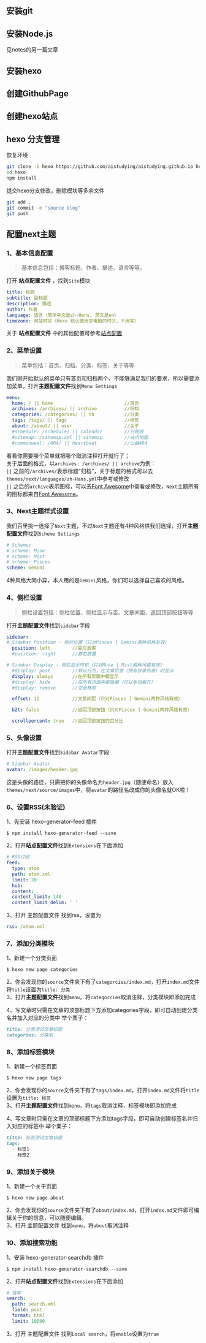 ## 安装git

## 安装Node.js
见notes的另一篇文章

## 安装hexo

## 创建GithubPage

## 创建hexo站点

## hexo 分支管理
恢复环境
```bash
git clone -b hexo https://github.com/aistudying/aistudying.github.io hexo
cd hexo
npm install
```
提交hexo分支修改，删除模块等多余文件
```bash
git add .
git commit -m "source blog"
git push
```
## 配置next主题
### 1、基本信息配置
> 基本信息包括：博客标题、作者、描述、语言等等。

打开 **站点配置文件** ，找到``Site``模块
```yaml
title: 标题
subtitle: 副标题
description: 描述
author: 作者
language: 语言（简体中文是zh-Hans, 英文是en）
timezone: 网站时区（Hexo 默认使用您电脑的时区，不用写）
```
关于 **站点配置文件** 中的其他配置可参考[站点配置](https://hexo.io/zh-cn/docs/configuration.html)

### 2、菜单设置
> 菜单包括：首页、归档、分类、标签、关于等等

我们刚开始默认的菜单只有首页和归档两个，不能够满足我们的要求，所以需要添加菜单，打开**主题配置文件**找到`Menu Settings`

```yaml
menu:
  home: / || home                          //首页
  archives: /archives/ || archive          //归档
  categories: /categories/ || th           //分类
  tags: /tags/ || tags                     //标签
  about: /about/ || user                   //关于
  #schedule: /schedule/ || calendar        //日程表
  #sitemap: /sitemap.xml || sitemap        //站点地图
  #commonweal: /404/ || heartbeat          //公益404
  ```
看看你需要哪个菜单就把哪个取消注释打开就行了；   
关于后面的格式，以`archives: /archives/ || archive`为例：   
`||` 之前的`/archives/`表示标题“归档”，关于标题的格式可以去`themes/next/languages/zh-Hans.yml`中参考或修改   
`||` 之后的`archive`表示图标，可以去[Font Awesome](https://fontawesome.com/icons?from=io)中查看或修改，`Next`主题所有的图标都来自[Font Awesome](https://fontawesome.com/icons?from=io)。   
### 3、Next主题样式设置
我们百里挑一选择了`Next`主题，不过`Next`主题还有4种风格供我们选择，打开**主题配置文件**找到`Scheme Settings`
```yaml
# Schemes
# scheme: Muse
# scheme: Mist
# scheme: Pisces
scheme: Gemini
```
4种风格大同小异，本人用的是`Gemini`风格，你们可以选择自己喜欢的风格。
### 4、侧栏设置
> 侧栏设置包括：侧栏位置、侧栏显示与否、文章间距、返回顶部按钮等等

打开**主题配置文件**找到`sidebar`字段
```yaml
sidebar:
# Sidebar Position - 侧栏位置（只对Pisces | Gemini两种风格有效）
  position: left        //靠左放置
  #position: right      //靠右放置

# Sidebar Display - 侧栏显示时机（只对Muse | Mist两种风格有效）
  #display: post        //默认行为，在文章页面（拥有目录列表）时显示
  display: always       //在所有页面中都显示
  #display: hide        //在所有页面中都隐藏（可以手动展开）
  #display: remove      //完全移除

  offset: 12            //文章间距（只对Pisces | Gemini两种风格有效）

  b2t: false            //返回顶部按钮（只对Pisces | Gemini两种风格有效）

  scrollpercent: true   //返回顶部按钮的百分比
```
### 5、头像设置
打开**主题配置文件**找到`Sidebar Avatar`字段
```yaml
# Sidebar Avatar
avatar: /images/header.jpg
```
这是头像的路径，只需把你的头像命名为`header.jpg`（随便命名）放入`themes/next/source/images`中，将`avatar`的路径名改成你的头像名就OK啦！
### 6、设置RSS(未验证)
1、先安装 hexo-generator-feed 插件
```shell
$ npm install hexo-generator-feed --save
```
2、打开**站点配置文件**找到`Extensions`在下面添加
```yaml
# RSS订阅
feed:
  type: atom
  path: atom.xml
  limit: 20
  hub:
  content:
  content_limit: 140
  content_limit_delim: ' '
```
3、打开 主题配置文件 找到rss，设置为
```yaml
rss: /atom.xml
```
### 7、添加分类模块
1、新建一个分类页面
```shell
$ hexo new page categories
```
2、你会发现你的`source`文件夹下有了`categorcies/index.md`，打开`index.md`文件将`title`设置为`title: 分类`   
3、打开**主题配置文件**找到`menu`，将`categorcies`取消注释，分类模块即添加完成   

4、写文章时只需在文章的顶部标题下方添加categories字段，即可自动创建分类名并加入对应的分类中
举个栗子：
```markdown
title: 分类测试文章标题
categories: 分类名
```
### 8、添加标签模块
1、新建一个标签页面
```shell
$ hexo new page tags
```
2、你会发现你的`source`文件夹下有了`tags/index.md`，打开`index.md`文件将`title`设置为`title: 标签`   
3、打开**主题配置文件**找到`menu`，将`tags`取消注释，标签模块即添加完成    

4、写文章时只需在文章的顶部标题下方添加tags字段，即可自动创建标签名并归入对应的标签中
举个栗子：
```markdown
title: 标签测试文章标题
tags: 
  - 标签1
  - 标签2
```
### 9、添加关于模块
1、新建一个关于页面
```shell
$ hexo new page about
```
2、你会发现你的`source`文件夹下有了`about/index.md`，打开`index.md`文件即可编辑关于你的信息，可以随便编辑。   
3、打开 主题配置文件 找到`menu`，将`about`取消注释

### 10、添加搜索功能
1、安装 hexo-generator-searchdb 插件
```shell
$ npm install hexo-generator-searchdb --save
```
2、打开**站点配置文件**找到`Extensions`在下面添加
```yaml
# 搜索
search:
  path: search.xml
  field: post
  format: html
  limit: 10000
```
3、打开 主题配置文件 找到`Local search`，将`enable`设置为`true`

